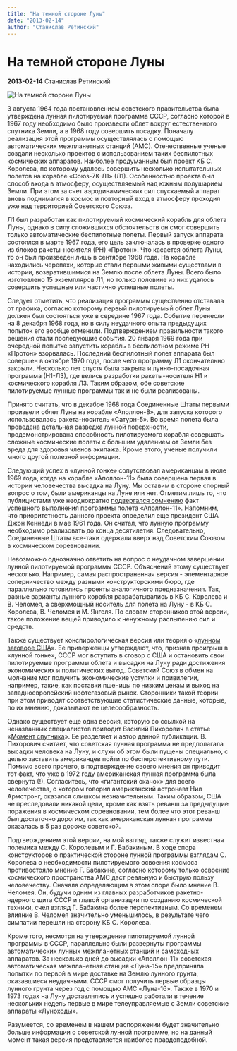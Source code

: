 ```yaml
---
title: "На темной стороне Луны"
date: "2013-02-14"
author: "Станислав Ретинский"
---
```


# На темной стороне Луны

**2013-02-14** Станислав Ретинский

![На темной стороне Луны](http://img-fotki.yandex.ru/get/2709/kniazmiloslav.2/0_6302_c8e07c3a_L.jpg)

3 августа 1964 года постановлением советского правительства была утверждена лунная пилотируемая программа СССР, согласно которой в 1967 году необходимо было произвести облет вокруг естественного спутника Земли, а в 1968 году совершить посадку. Поначалу реализация этой программы осуществлялась с помощью автоматических межпланетных станций (АМС). Отечественные ученые создали несколько проектов с использованием таких беспилотных космических аппаратов. Наиболее продуманным был проект КБ С. Королева, по которому удалось совершить несколько испытательных полетов на корабле «Союз-7К-Л1» (Л1). Особенностью проекта был способ входа в атмосферу, осуществляемый над южным полушарием Земли. При этом за счет аэродинамических сил спускаемый аппарат вновь поднимался в космос и повторный вход в атмосферу проходил уже над территорией Советского Союза.

Л1 был разработан как пилотируемый космический корабль для облета Луны, однако в силу сложившихся обстоятельств он смог совершить только автоматические беспилотные полеты. Первый запуск аппарата состоялся в марте 1967 года, его цель заключалась в проверке одного из блоков ракеты-носителя (РН) «Протон». Что касается облета Луны, то он был произведен лишь в сентябре 1968 года. На корабле находились черепахи, которые стали первыми живыми существами в истории, возвратившимися на Землю после облета Луны. Всего было изготовлено 15 экземпляров Л1, но только половине из них удалось совершить успешные или частично успешные полеты.

Следует отметить, что реализация программы существенно отставала от графика, согласно которому первый пилотируемый облет Луны должен был состояться уже в середине 1967 года. Событие перенесли на 8 декабря 1968 года, но в силу неудачного опыта предыдущих попыток его вообще отменили. Подтверждением правильности такого решения стали последующие события. 20 января 1969 года при очередной попытке запустить корабль в беспилотном режиме РН «Протон» взорвалась. Последний беспилотный полет аппарата был совершен в октябре 1970 года, после чего программу Л1 окончательно закрыли. Несколько лет спустя была закрыта и лунно-посадочная программа (Н1-Л3), где велись разработки ракеты-носителя Н1 и космического корабля Л3. Таким образом, обе советские пилотируемые лунные программы так и не были реализованы.

Принято считать, что в декабре 1968 года Соединенные Штаты первыми произвели облет Луны на корабле «Аполлон-8», для запуска которого использовалась ракета-носитель «Сатурн-5». Во время полета была проведена детальная разведка лунной поверхности, продемонстрирована способность пилотируемого корабля совершать сложные космические полеты с большим удалением от Земли без вреда для здоровья членов экипажа. Кроме этого, ученые получили много другой полезной информации.

Следующий успех в «лунной гонке» сопутствовал американцам в июле 1969 года, когда на корабле «Аполлон-11» была совершена первая в истории человечества высадка на Луну. Мы оставим в стороне спорный вопрос о том, были американцы на Луне или нет. Отметим лишь то, что публицистами уже неоднократно [подвергался сомнению](http://knigi.tr200.net/v.php?id=409770) факт успешного выполнения программы полета «Аполлон-11». Напомним, что приоритетность данного проекта определил еще президент США Джон Кеннеди в мае 1961 года. Он считал, что лунную программу необходимо реализовать до конца десятилетия. Следовательно, Соединенные Штаты все-таки одержали вверх над Советским Союзом в космическом соревновании.

Невозможно однозначно ответить на вопрос о неудачном завершении лунной пилотируемой программы СССР. Объяснений этому существует несколько. Например, самая распространенная версия - элементарное соперничество между разными конструкторскими бюро, где параллельно готовились проекты аналогичного предназначения. Так, разные варианты лунного корабля разрабатывались в КБ С. Королева и В. Челомея, а сверхмощный носитель для полета на Луну - в КБ С. Королева, В. Челомея и М. Янгеля. По словам сторонников этой версии, такое положение вещей приводило к ненужному распылению сил и средств.

Также существует конспирологическая версия или теория о «[лунном заговоре США](http://www.manonmoon.ru/articles/st10.htm)». Ее приверженцы утверждают, что, признав проигрыш в «лунной гонке», СССР мог вступить в сговор с США и остановить свои пилотируемые программы облета и высадки на Луну ради достижения экономических и политических выгод. Советский Союз в обмен на молчание мог получить экономические уступки и привилегии, например, такие, как поставки пшеницы по низким ценам и выход на западноевропейский нефтегазовый рынок. Сторонники такой теории при этом приводят соответствующие статистические данные, которые, по их мнению, доказывают ее целесообразность.

Однако существует еще одна версия, которую со ссылкой на неназванных специалистов приводит Василий Пихорович в статье «[Момент спутника](/3626.md)». Ее разделяет и автор данной публикации. В. Пихорович считает, что советская лунная программа не предполагала высадки человека на Луну, и слухи об этом были пущены специально, с целью заставить американцев пойти по бесперспективному пути. Помимо всего прочего, в подтверждение своего мнения он приводит тот факт, что уже в 1972 году американская лунная программа была свернута (!). Согласитесь, что «гигантский скачок» для всего человечества, о котором говорил американский астронавт Нил Армстронг, оказался слишком незначительным. Таким образом, США не преследовали никакой цели, кроме как взять реванш за предыдущие поражения в космическом соревновании, тем более что этот реванш был достаточно дорогим, так как американская лунная программа оказалась в 5 раз дороже советской.

Подтверждением этой версии, на мой взгляд, также служит известная полемика между С. Королевым и Г. Бабакиным. В ходе спора конструкторов о практической стороне лунной программы взглядам С. Королева о необходимости пилотируемого освоения космоса противостояло мнение Г. Бабакина, согласно которому только освоение космического пространства АМС даст реальную и быструю пользу человечеству. Сначала определяющим в этом споре было мнение В. Челомея. Он, будучи одним из главных разработчиков ракетно-ядерного щита СССР и главой организации по созданию космической техники, счел взгляд Г. Бабакина более перспективным. Со временем влияние В. Челомея значительно уменьшилось, в результате чего симпатии перешли на сторону КБ С. Королева.

Кроме того, несмотря на утверждение пилотируемой лунной программы в СССР, параллельно были развернуты программы автоматических лунных межпланетных станций и самоходных аппаратов. За несколько дней до высадки «Аполлон-11» советская автоматическая межпланетная станция «Луна-15» предприняла попытки по первой в мире доставке на Землю лунного грунта, оказавшиеся неудачными. СССР смог получить первые образцы лунного грунта через год с помощью АМС «Луна-16». Также в 1970 и 1973 годах на Луну доставлялись и успешно работали в течение нескольких недель первые в мире телеуправляемые с Земли советские аппараты «Луноходы».

Разумеется, со временем в нашем распоряжении будет значительно больше информации о советской лунной программе, но на данный момент такая версия представляется наиболее правдоподобной.